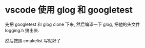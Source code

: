 # vscode 使用 glog 和 googletest

先把 googletest 和 glog clone 下来, 然后编译一下 glog, 把他的头文件 logging.h 搞出来.

然后按照 cmakelist 写就好了